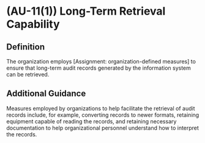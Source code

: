 
# (AU-11(1)) Long-Term Retrieval Capability

## Definition

The organization employs [Assignment: organization-defined measures] to ensure that long-term audit records generated by the information system can be retrieved.

## Additional Guidance

Measures employed by organizations to help facilitate the retrieval of audit records include, for example, converting records to newer formats, retaining equipment capable of reading the records, and retaining necessary documentation to help organizational personnel understand how to interpret the records.
